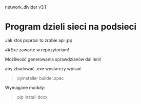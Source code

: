 network_divider v3.1

# Program dzieli sieci na podsieci
Jak ktoś poprosi to zrobie api ;pp

##Exe zawarte w repozytorium!

Możliwość generowania sprawdzianów dal leni!

aby zbudować .exe wystarczy wpisać 

> pyinstaller builder.spec

Wymagane moduły:

> pip install docx
